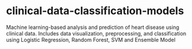 # clinical-data-classification-models
Machine learning-based analysis and prediction of heart disease using clinical data. Includes data visualization, preprocessing, and classification using Logistic Regression, Random Forest, SVM and Ensemble Model
